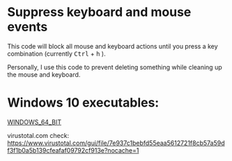 # Suppress keyboard and mouse events

This code will block all mouse and keyboard actions until you press a key combination (currently <kbd>Ctrl</kbd> + <kbd>h</kbd> ).

Personally, I use this code to prevent deleting something while cleaning up the mouse and keyboard.

# Windows 10 executables:

[WINDOWS_64_BIT](executables/Supress_input_WINDOWS_64_BIT.7z)

virustotal.com check:
https://www.virustotal.com/gui/file/7e937c1bebfd55eaa5612721f8cb57a59df3f1b0a5b139cfeafaf09792cf913e?nocache=1
